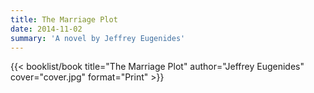 ```yaml
---
title: The Marriage Plot
date: 2014-11-02
summary: 'A novel by Jeffrey Eugenides'
---
```


{{< booklist/book
title="The Marriage Plot"
author="Jeffrey Eugenides"
cover="cover.jpg"
format="Print" >}}

